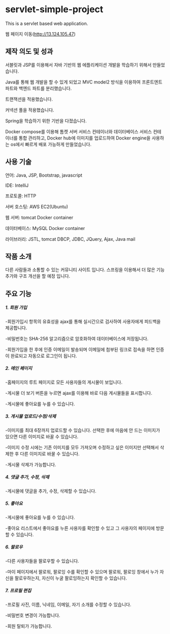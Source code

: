 # servlet-simple-project

This is a servlet based web application. 

웹 페이지 이동(http://13.124.105.47)

## 제작 의도 및 성과

서블릿과 JSP를 이용해서 자바 기반의 웹 에플리케이션 개발을 학습하기 위해서 만들었습니다.

Java를 통해 웹 개발을 할 수 있게 되었고 MVC model2 방식을 이용하여 프론트엔트 파트와 백엔드 파트를 분리했습니다. 

트랜잭션을 적용했습니다.

커넥션 풀을 적용했습니다. 

Spring을 학습하기 위한 기반을 다졌습니다. 

Docker compose를 이용해 톰켓 서버 서비스 컨테이너와 데이터베이스 서비스 컨테이너를 통합 관리하고, Docker hub에 이미지를 업로드하여 Docker engine을 사용하는 os에서 빠르게 배포 가능하게 만들었습니다. 


## 사용 기술

언어: Java, JSP, Bootstrap, javascript

IDE: IntelliJ

프로토콜: HTTP

서버 호스팅: AWS EC2(Ubuntu)

웹 서버: tomcat Docker container

데이터베이스: MySQL Docker container

라이브러리: JSTL, tomcat DBCP, JDBC, JQuery, Ajax, Java mail


## 작품 소개

다른 사람들과 소통할 수 있는 커뮤니티 사이트 입니다. 스프링을 이용해서 더 많은 기능 추가와 구조 개선을 할 예정 입니다. 


## 주요 기능

##### 1. 회원 가입

-회원가입시 항목의 유효성을 ajax를 통해 실시간으로 검사하여 사용자에게 피드백을 제공합니다.

-비밀번호는 SHA-256 알고리즘으로 암호화하여 데이터베이스에 저장됩니다.

-회원가입을 한 후에 인증 이메일이 발송되며 이메일에 첨부된 링크로 접속을 하면 인증이 완료되고 자동으로 로그인이 됩니다.


##### 2. 메인 페이지

-홈페이지의 루트 페이지로 모든 사용자들의 게시물이 보입니다. 

-게시물 더 보기 버튼을 누르면 ajax를 이용해 바로 다음 게시물들을 표시합니다. 

-게시물에 좋아요를 누를 수 있습니다. 

##### 3. 게시물 업로드/수정/삭제

-이미지를 최대 6장까지 업로드할 수 있습니다. 선택한 후에 마음에 안 드는 이미지가 있으면 다른 이미지로 바꿀 수 있습니다.

-이미지 수정 시에는 기존 이미지를 모두 가져오며 수정하고 싶은 이미지만 선택해서 삭제한 후 다른 이미지로 바꿀 수 있습니다.

-게시물 삭제가 가능합니다.

##### 4. 댓글 추가, 수정, 삭제

-게시물에 댓글을 추가, 수정, 삭제할 수 있습니다.

##### 5. 좋아요

-게시물에 좋아요를 누를 수 있습니다. 

-좋아요 리스트에서 좋아요를 누른 사용자를 확인할 수 있고 그 사용자의 페이지에 방문할 수 있습니다.

##### 6. 팔로우

-다른 사용자들을 팔로우할 수 있습니다.

-마이 페이지에서 팔로워, 팔로잉 수를 확인할 수 있으며 팔로워, 팔로잉 창에서 누가 자신을 팔로우하는지, 자신이 누굴 팔로잉하는지 확인할 수 있습니다.

##### 7. 프로필 편집

-프로필 사진, 이름, 닉네임, 이메일, 자기 소개를 수정할 수 있습니다.

-비밀번호 변경이 가능합니다.

-회원 탈퇴가 가능합니다. 


